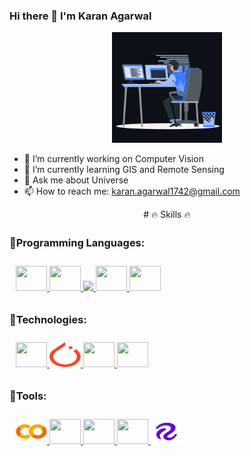 ### Hi there 👋 I'm Karan Agarwal
<p align="center"><img src="animation.gif" width="35%"></p>

<!--
**i-m-karanagarwal/i-m-karanagarwal** is a ✨ _special_ ✨ repository because its `README.md` (this file) appears on your GitHub profile.

Here are some ideas to get you started:-->

- 🔭 I’m currently working on Computer Vision
- 🌱 I’m currently learning GIS and Remote Sensing
- 💬 Ask me about Universe
- 📫 How to reach me: karan.agarwal1742@gmail.com

<p align="center">
# 🔥 Skills 🔥

### 🔹Programming Languages:ㅤㅤ

<p style="padding:10px;">
    <a href="https://devdocs.io/c/" target="_blank"> 
      <img src="https://img.icons8.com/stickers/100/000000/c--v2.png" height=40 width=50 /> 
    </a>
    <a href="https://devdocs.io/cpp/" target="_blank"> 
      <img src="https://img.icons8.com/ios-filled/50/000000/c-plus-plus.png" height=40 width=50 /> 
    </a>
    <a href="https://www.java.com" target="_blank"> 
      <img src="https://img.icons8.com/color/48/000000/java-coffee-cup-logo.png"/>
    </a>
    <a href="https://docs.python.org/3/" target="_blank"> 
      <img src="https://img.icons8.com/color/48/000000/python--v1.png" height=40 width=50 /> 
    </a>
    <a href="https://www.r-project.org/other-docs.html" target="_blank"> 
      <img src="https://img.icons8.com/office/80/000000/registered-trademark.png" height=40 width=50 /> 
    </a>
</p>

### 🔹Technologies:

<p style="padding:10px;">
    <a href="https://www.tensorflow.org/resources/learn-ml?gclid=Cj0KCQjwlemWBhDUARIsAFp1rLUvympAYoBRc9jHjawZeB1QEcEerEj9Oe0DwIMwSayAXtY4aS-k-B0aAm68EALw_wcB" target="_blank"> 
      <img src="https://img.icons8.com/color/48/000000/tensorflow.png" height=40 width=50 /> 
    </a>
    <a href="https://pytorch.org/" target="_blank"> 
      <img src="PyTorch_logo_icon.svg" height=40 width=50 /> 
    </a>
    <a href="https://www.mathworks.com/help/matlab/" target="_blank"> 
      <img src="https://img.icons8.com/fluency/48/000000/matlab.png" height=40 width=50 />
    </a>
    <a href="https://developer.salesforce.com/docs" target="_blank"> 
      <img src="https://img.icons8.com/color/48/000000/salesforce.png" height=40 width=50 /> 
    </a>
</p>

### 🔹Tools:

<p style="padding:10px;">
    <a href="https://colab.research.google.com/github/jakevdp/PythonDataScienceHandbook/blob/master/notebooks/01.01-Help-And-Documentation.ipynb" target="_blank"> 
      <img src="Google_Colaboratory_SVG_Logo.svg" height=40 width=50 /> 
    </a>
    <a href="https://www.latex-project.org/help/documentation/" target="_blank"> 
      <img src="https://img.icons8.com/fluency/48/000000/texshop.png" height=40 width=50 /> 
    </a>
    <a href="https://docs.rstudio.com/" target="_blank"> 
      <img src="https://img.icons8.com/fluency/48/000000/rstudio.png" height=40 width=50/>
    </a>
    <a href="https://code.visualstudio.com/docs" target="_blank"> 
      <img src="https://img.icons8.com/color/48/000000/visual-studio--v2.png" height=40 width=50 /> 
    </a>
    <a href="https://docs.roboflow.com/" target="_blank"> 
      <img src="roboflow.png" height=40 width=50 /> 
    </a>
</p>
</p>
